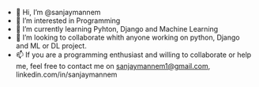 - 👋 Hi, I’m @sanjaymannem
- 👀 I’m interested in Programming
- 🌱 I’m currently learning Pyhton, Django and Machine Learning
- 💞️ I’m looking to collaborate whith anyone working on python, Django and ML or DL project.
- 📫 If you are a programming enthusiast and willing to collaborate or help me, feel free to contact me on sanjaymannem1@gmail.com, linkedin.com/in/sanjaymannem
